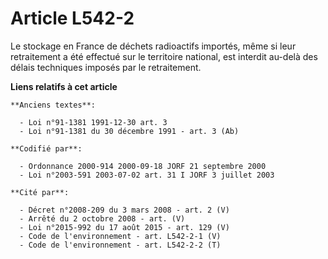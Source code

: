# Article L542-2

Le stockage en France de déchets radioactifs importés, même si leur retraitement a été effectué sur le territoire national,
est interdit au-delà des délais techniques imposés par le retraitement.

**Liens relatifs à cet article**

	**Anciens textes**:

	  - Loi n°91-1381 1991-12-30 art. 3
	  - Loi n°91-1381 du 30 décembre 1991 - art. 3 (Ab)

	**Codifié par**:

	  - Ordonnance 2000-914 2000-09-18 JORF 21 septembre 2000
	  - Loi n°2003-591 2003-07-02 art. 31 I JORF 3 juillet 2003

	**Cité par**:

	  - Décret n°2008-209 du 3 mars 2008 - art. 2 (V)
	  - Arrêté du 2 octobre 2008 - art. (V)
	  - Loi n°2015-992 du 17 août 2015 - art. 129 (V)
	  - Code de l'environnement - art. L542-2-1 (V)
	  - Code de l'environnement - art. L542-2-2 (T)
